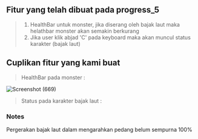 ## Fitur yang telah dibuat pada progress_5
> 1. HealthBar untuk monster, jika diserang oleh bajak laut maka helathbar monster akan semakin berkurang
> 2. Jika user klik abjad 'C' pada keyboard maka akan muncul status karakter (bajak laut)

## Cuplikan fitur yang kami buat
> HealthBar pada monster : 

![Screenshot (669)](https://user-images.githubusercontent.com/87978863/208450106-c4a143ea-3ce2-4796-a15d-c6c1f1997c04.png)

> Status pada karakter bajak laut :

### Notes
Pergerakan bajak laut dalam mengarahkan pedang belum sempurna 100% 
